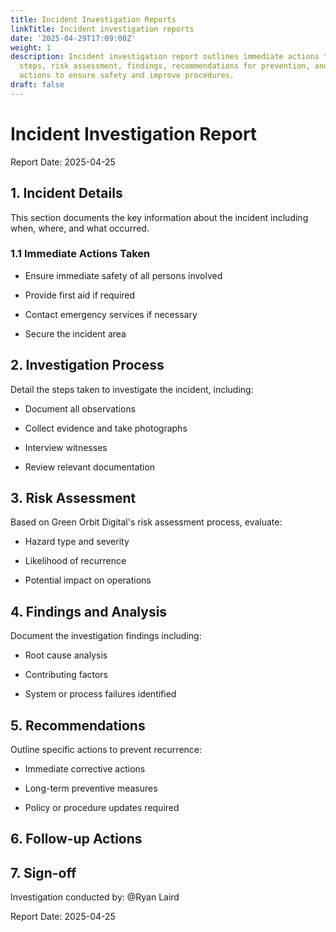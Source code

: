 ```yaml
---
title: Incident Investigation Reports
linkTitle: Incident investigation reports
date: '2025-04-29T17:09:00Z'
weight: 1
description: Incident investigation report outlines immediate actions taken, investigation
  steps, risk assessment, findings, recommendations for prevention, and follow-up
  actions to ensure safety and improve procedures.
draft: false
---
```


# Incident Investigation Report

Report Date: 2025-04-25

## 1. Incident Details

This section documents the key information about the incident including when, where, and what occurred.

### 1.1 Immediate Actions Taken

- Ensure immediate safety of all persons involved

- Provide first aid if required

- Contact emergency services if necessary

- Secure the incident area

## 2. Investigation Process

Detail the steps taken to investigate the incident, including:

- Document all observations

- Collect evidence and take photographs

- Interview witnesses

- Review relevant documentation

## 3. Risk Assessment

Based on Green Orbit Digital's risk assessment process, evaluate:

- Hazard type and severity

- Likelihood of recurrence

- Potential impact on operations

## 4. Findings and Analysis

Document the investigation findings including:

- Root cause analysis

- Contributing factors

- System or process failures identified

## 5. Recommendations

Outline specific actions to prevent recurrence:

- Immediate corrective actions

- Long-term preventive measures

- Policy or procedure updates required

## 6. Follow-up Actions

<!-- Unsupported block type: to_do -->

<!-- Unsupported block type: to_do -->

<!-- Unsupported block type: to_do -->

<!-- Unsupported block type: to_do -->

## 7. Sign-off

Investigation conducted by: @Ryan Laird

Report Date: 2025-04-25